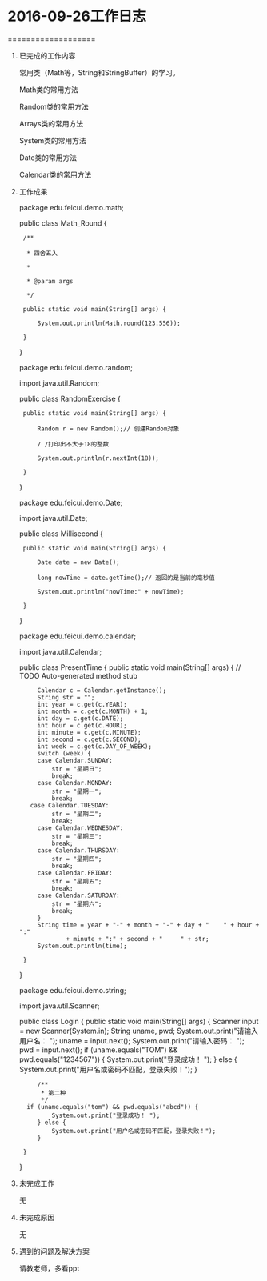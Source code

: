# 2016-09-26工作日志
===================

1. 已完成的工作内容

    常用类（Math等，String和StringBuffer）的学习。
    
    Math类的常用方法
    
    Random类的常用方法
    
    Arrays类的常用方法
    
    System类的常用方法
    
    Date类的常用方法
    
    Calendar类的常用方法


2. 工作成果

    package edu.feicui.demo.math;

    public class Math_Round {

	    /**
      
	     * 四舍五入
       
	     * 
       
	     * @param args
       
	     */
       
    	public static void main(String[] args) {
      
		    System.out.println(Math.round(123.556));
        
	    }
      
    }
    
    package edu.feicui.demo.random;

    import java.util.Random;

    public class RandomExercise {
    
	    public static void main(String[] args) {
      
		    Random r = new Random();// 创建Random对象
        
		    / /打印出不大于18的整数
        
	    	System.out.println(r.nextInt(18));
        
	    }
      
    }
    
    package edu.feicui.demo.Date;

    import java.util.Date;

    public class Millisecond {
    
	    public static void main(String[] args) {
      
	    	Date date = new Date();
        
		    long nowTime = date.getTime();// 返回的是当前的毫秒值
        
	     	System.out.println("nowTime:" + nowTime);
        
	    }
      
    }
    
    package edu.feicui.demo.calendar;

    import java.util.Calendar;

    public class PresentTime {
	    public static void main(String[] args) {
	    	// TODO Auto-generated method stub

	    	Calendar c = Calendar.getInstance();
	    	String str = "";
		    int year = c.get(c.YEAR);
		    int month = c.get(c.MONTH) + 1;
		    int day = c.get(c.DATE);
		    int hour = c.get(c.HOUR);
		    int minute = c.get(c.MINUTE);
		    int second = c.get(c.SECOND);
		    int week = c.get(c.DAY_OF_WEEK);
		    switch (week) {
		    case Calendar.SUNDAY:
			    str = "星期日";
		    	break;
		    case Calendar.MONDAY:
			    str = "星期一";
			    break;
	      case Calendar.TUESDAY:
			    str = "星期二";
			    break;
		    case Calendar.WEDNESDAY:
			    str = "星期三";
		    	break;
		    case Calendar.THURSDAY:
			    str = "星期四";
			    break;
	    	case Calendar.FRIDAY:
			    str = "星期五";
			    break;
		    case Calendar.SATURDAY:
			    str = "星期六";
			    break;
	    	}
		    String time = year + "-" + month + "-" + day + "	" + hour + ":"
			    	+ minute + ":" + second + "		" + str;
	    	System.out.println(time);

	    }
    }

    package edu.feicui.demo.string;

    import java.util.Scanner;

    public class Login {
	    public static void main(String[] args) {
	    	Scanner input = new Scanner(System.in);
	    	String uname, pwd;
	    	System.out.print("请输入用户名： ");
		    uname = input.next();
		    System.out.print("请输入密码： ");
	    	pwd = input.next();
	    	if (uname.equals("TOM") && pwd.equals("1234567")) {
		    	System.out.print("登录成功！ ");
	    	} else {
		    	System.out.print("用户名或密码不匹配，登录失败！");
	    	}

	    	/**
		     * 第二种
		     */
	     if (uname.equals("tom") && pwd.equals("abcd")) {
		    	System.out.print("登录成功！ ");
	    	} else {
		    	System.out.print("用户名或密码不匹配，登录失败！");
	    	}

	    }
    }



	    
3. 未完成工作

    无 
4. 未完成原因

    无

5. 遇到的问题及解决方案

    请教老师，多看ppt

